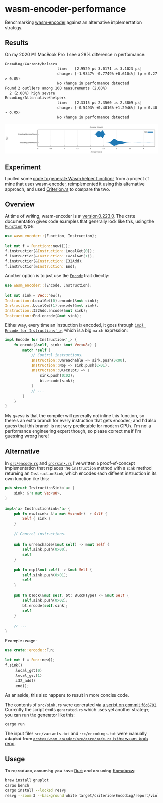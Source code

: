 # wasm-encoder-performance

Benchmarking [wasm-encoder](https://crates.io/crates/wasm-encoder) against an alternative implementation strategy.

## Results

On my 2020 M1 MacBook Pro, I see a 28% difference in performance:

```
Encoding/Current/helpers
                        time:   [2.9529 µs 3.0171 µs 3.1023 µs]
                        change: [-1.9347% -0.7749% +0.6104%] (p = 0.27 > 0.05)
                        No change in performance detected.
Found 2 outliers among 100 measurements (2.00%)
  2 (2.00%) high severe
Encoding/Alternative/helpers
                        time:   [2.3315 µs 2.3560 µs 2.3809 µs]
                        change: [-0.5493% +0.4016% +1.2946%] (p = 0.40 > 0.05)
                        No change in performance detected.
```

![violin plot](violin.png)

## Experiment

I pulled some [code to generate Wasm helper functions](https://github.com/samestep/floretta/blob/v0.3.0/crates/floretta/src/helper.rs) from a project of mine that uses wasm-encoder, reimplemented it using this alternative approach, and used [Criterion.rs](https://github.com/bheisler/criterion.rs) to compare the two.

## Overview

At time of writing, wasm-encoder is at [version 0.223.0](https://crates.io/crates/wasm-encoder/0.223.0). The crate documentation gives code examples that generally look like this, using the [`Function`](https://docs.rs/wasm-encoder/0.223.0/wasm_encoder/struct.Function.html) type:

```rust
use wasm_encoder::{Function, Instruction};

let mut f = Function::new([]);
f.instruction(&Instruction::LocalGet(0));
f.instruction(&Instruction::LocalGet(1));
f.instruction(&Instruction::I32Add);
f.instruction(&Instruction::End);
```

Another option is to just use the [`Encode`](https://docs.rs/wasm-encoder/0.223.0/wasm_encoder/trait.Encode.html) trait directly:

```rust
use wasm_encoder::{Encode, Instruction};

let mut sink = Vec::new();
Instruction::LocalGet(0).encode(&mut sink);
Instruction::LocalGet(1).encode(&mut sink);
Instruction::I32Add.encode(&mut sink);
Instruction::End.encode(&mut sink);
```

Either way, every time an instruction is encoded, it goes through [`impl Encode for Instruction<'_>`](https://github.com/bytecodealliance/wasm-tools/blob/v1.223.0/crates/wasm-encoder/src/core/code.rs#L1236-L1238), which is a big `match` expression:

```rust
impl Encode for Instruction<'_> {
    fn encode(&self, sink: &mut Vec<u8>) {
        match *self {
            // Control instructions.
            Instruction::Unreachable => sink.push(0x00),
            Instruction::Nop => sink.push(0x01),
            Instruction::Block(bt) => {
                sink.push(0x02);
                bt.encode(sink);
            }
            // ...
        }
    }
}
```

My _guess_ is that the compiler will generally not inline this function, so there's an extra branch for every instruction that gets encoded; and I'd also guess that this branch is not very predictable for modern CPUs. I'm not a performance engineering expert though, so please correct me if I'm guessing wrong here!

## Alternative

In [`src/encode.rs`](src/encode.rs) and [`src/sink.rs`](src/sink.rs) I've written a proof-of-concept implementation that replaces the `instruction` method with a `sink` method returning an `InstructionSink`, which encodes each diffeent instruction in its own function like this:

```rust
pub struct InstructionSink<'a> {
    sink: &'a mut Vec<u8>,
}

impl<'a> InstructionSink<'a> {
    pub fn new(sink: &'a mut Vec<u8>) -> Self {
        Self { sink }
    }

    // Control instructions.

    pub fn unreachable(&mut self) -> &mut Self {
        self.sink.push(0x00);
        self
    }

    pub fn nop(&mut self) -> &mut Self {
        self.sink.push(0x01);
        self
    }

    pub fn block(&mut self, bt: BlockType) -> &mut Self {
        self.sink.push(0x02);
        bt.encode(self.sink);
        self
    }

    // ...
}
```

Example usage:

```rust
use crate::encode::Fun;

let mut f = Fun::new();
f.sink()
    .local_get(0)
    .local_get(1)
    .i32_add()
    .end();
```

As an aside, this also happens to result in more concise code.

The contents of `src/sink.rs` were generated via [a script on commit `f6d6792`](https://github.com/samestep/wasm-encoder-performance/blob/f6d679295e138187b902d70d8b50ed84673ae94c/src/main.rs). Currently the script emits `generated.rs` which uses yet another strategy; you can run the generator like this:

```sh
cargo run
```

The input files `src/variants.txt` and `src/encodings.txt` were manually adapted from [`crates/wasm-encoder/src/core/code.rs` in the wasm-tools repo](https://github.com/bytecodealliance/wasm-tools/blob/7530629a3a127a1429b4837a1b1632f11d3dfeea/crates/wasm-encoder/src/core/code.rs).

## Usage

To reproduce, assuming you have [Rust](https://www.rust-lang.org/tools/install) and are using [Homebrew](https://brew.sh/):

```sh
brew install gnuplot
cargo bench
cargo install --locked resvg
resvg --zoom 3 --background white target/criterion/Encoding/report/violin.svg violin.png
```
